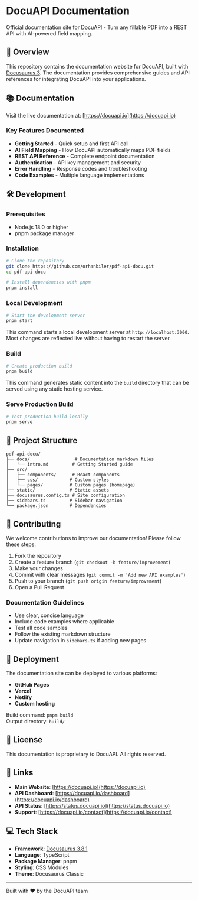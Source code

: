 # DocuAPI Documentation

Official documentation site for [DocuAPI](https://docuapi.io) - Turn any fillable PDF into a REST API with AI-powered field mapping.

## 🚀 Overview

This repository contains the documentation website for DocuAPI, built with [Docusaurus 3](https://docusaurus.io/). The documentation provides comprehensive guides and API references for integrating DocuAPI into your applications.

## 📚 Documentation

Visit the live documentation at: [https://docuapi.io](https://docuapi.io)

### Key Features Documented

- **Getting Started** - Quick setup and first API call
- **AI Field Mapping** - How DocuAPI automatically maps PDF fields
- **REST API Reference** - Complete endpoint documentation
- **Authentication** - API key management and security
- **Error Handling** - Response codes and troubleshooting
- **Code Examples** - Multiple language implementations

## 🛠️ Development

### Prerequisites

- Node.js 18.0 or higher
- pnpm package manager

### Installation

```bash
# Clone the repository
git clone https://github.com/orhanbiler/pdf-api-docu.git
cd pdf-api-docu

# Install dependencies with pnpm
pnpm install
```

### Local Development

```bash
# Start the development server
pnpm start
```

This command starts a local development server at `http://localhost:3000`. Most changes are reflected live without having to restart the server.

### Build

```bash
# Create production build
pnpm build
```

This command generates static content into the `build` directory that can be served using any static hosting service.

### Serve Production Build

```bash
# Test production build locally
pnpm serve
```

## 📁 Project Structure

```
pdf-api-docu/
├── docs/                 # Documentation markdown files
│   └── intro.md         # Getting Started guide
├── src/
│   ├── components/      # React components
│   ├── css/            # Custom styles
│   └── pages/          # Custom pages (homepage)
├── static/             # Static assets
├── docusaurus.config.ts # Site configuration
├── sidebars.ts         # Sidebar navigation
└── package.json        # Dependencies
```

## 🤝 Contributing

We welcome contributions to improve our documentation! Please follow these steps:

1. Fork the repository
2. Create a feature branch (`git checkout -b feature/improvement`)
3. Make your changes
4. Commit with clear messages (`git commit -m 'Add new API examples'`)
5. Push to your branch (`git push origin feature/improvement`)
6. Open a Pull Request

### Documentation Guidelines

- Use clear, concise language
- Include code examples where applicable
- Test all code samples
- Follow the existing markdown structure
- Update navigation in `sidebars.ts` if adding new pages

## 🚀 Deployment

The documentation site can be deployed to various platforms:

- **GitHub Pages**
- **Vercel**
- **Netlify**
- **Custom hosting**

Build command: `pnpm build`  
Output directory: `build/`

## 📝 License

This documentation is proprietary to DocuAPI. All rights reserved.

## 🔗 Links

- **Main Website**: [https://docuapi.io](https://docuapi.io)
- **API Dashboard**: [https://docuapi.io/dashboard](https://docuapi.io/dashboard)
- **API Status**: [https://status.docuapi.io](https://status.docuapi.io)
- **Support**: [https://docuapi.io/contact](https://docuapi.io/contact)

## 💻 Tech Stack

- **Framework**: [Docusaurus 3.8.1](https://docusaurus.io/)
- **Language**: TypeScript
- **Package Manager**: pnpm
- **Styling**: CSS Modules
- **Theme**: Docusaurus Classic

---

Built with ❤️ by the DocuAPI team